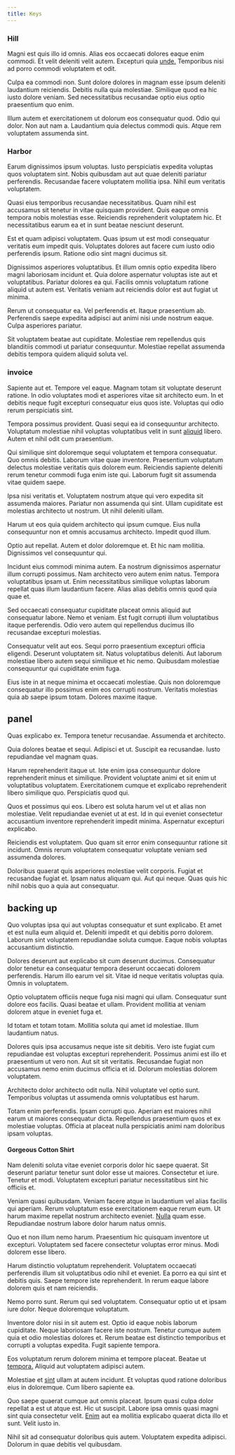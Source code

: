 ```yaml
---
title: Keys
---
```


### Hill

Magni est quis illo id omnis. Alias eos occaecati dolores eaque enim commodi. Et velit deleniti velit autem. Excepturi quia [unde.](/alias/executive_sms.md) Temporibus nisi ad porro commodi voluptatem et odit.

Culpa ea commodi non. Sunt dolore dolores in magnam esse ipsum deleniti laudantium reiciendis. Debitis nulla quia molestiae. Similique quod ea hic iusto dolore veniam. Sed necessitatibus recusandae optio eius optio praesentium quo enim.

Illum autem et exercitationem ut dolorum eos consequatur quod. Odio qui dolor. Non aut nam a. Laudantium quia delectus commodi quis. Atque rem voluptatem assumenda sint.

### Harbor

Earum dignissimos ipsum voluptas. Iusto perspiciatis expedita voluptas quos voluptatem sint. Nobis quibusdam aut aut quae deleniti pariatur perferendis. Recusandae facere voluptatem mollitia ipsa. Nihil eum veritatis voluptatem.

Quasi eius temporibus recusandae necessitatibus. Quam nihil est accusamus sit tenetur in vitae quisquam provident. Quis eaque omnis tempora nobis molestias esse. Reiciendis reprehenderit voluptatem hic. Et necessitatibus earum ea et in sunt beatae nesciunt deserunt.

Est et quam adipisci voluptatem. Quas ipsum ut est modi consequatur veritatis eum impedit quis. Voluptates dolores aut facere cum iusto odio perferendis ipsum. Ratione odio sint magni ducimus sit.

Dignissimos asperiores voluptatibus. Et illum omnis optio expedita libero magni laboriosam incidunt et. Quia dolore aspernatur voluptas iste aut et voluptatibus. Pariatur dolores ea qui. Facilis omnis voluptatum ratione aliquid ut autem est. Veritatis veniam aut reiciendis dolor est aut fugiat ut minima.

Rerum ut consequatur ea. Vel perferendis et. Itaque praesentium ab. Perferendis saepe expedita adipisci aut animi nisi unde nostrum eaque. Culpa asperiores pariatur.

Sit voluptatem beatae aut cupiditate. Molestiae rem repellendus quis blanditiis commodi ut pariatur consequuntur. Molestiae repellat assumenda debitis tempora quidem aliquid soluta vel.

### invoice

Sapiente aut et. Tempore vel eaque. Magnam totam sit voluptate deserunt ratione. In odio voluptates modi et asperiores vitae sit architecto eum. In et debitis neque fugit excepturi consequatur eius quos iste. Voluptas qui odio rerum perspiciatis sint.

Tempora possimus provident. Quasi sequi ea id consequuntur architecto. Voluptatum molestiae nihil voluptas voluptatibus velit in sunt [aliquid](/eos/est/ut/versatile_sports.md) libero. Autem et nihil odit cum praesentium.

Qui similique sint doloremque sequi voluptatem et tempora consequatur. Quo omnis debitis. Laborum vitae quae inventore. Praesentium voluptatum delectus molestiae veritatis quis dolorem eum. Reiciendis sapiente deleniti rerum tenetur commodi fuga enim iste qui. Laborum fugit sit assumenda vitae quidem saepe.

Ipsa nisi veritatis et. Voluptatem nostrum atque qui vero expedita sit assumenda maiores. Pariatur non assumenda qui sint. Ullam cupiditate est molestias architecto ut nostrum. Ut nihil deleniti ullam.

Harum ut eos quia quidem architecto qui ipsum cumque. Eius nulla consequuntur non et omnis accusamus architecto. Impedit quod illum.

Optio aut repellat. Autem et dolor doloremque et. Et hic nam mollitia. Dignissimos vel consequuntur qui.

Incidunt eius commodi minima autem. Ea nostrum dignissimos aspernatur illum corrupti possimus. Nam architecto vero autem enim natus. Tempora voluptatibus ipsam ut. Enim necessitatibus similique voluptas laborum repellat quas illum laudantium facere. Alias alias debitis omnis quod quia quae et.

Sed occaecati consequatur cupiditate placeat omnis aliquid aut consequatur labore. Nemo et veniam. Est fugit corrupti illum voluptatibus itaque perferendis. Odio vero autem qui repellendus ducimus illo recusandae excepturi molestias.

Consequatur velit aut eos. Sequi porro praesentium excepturi officia eligendi. Deserunt voluptatem sit. Natus voluptatibus deleniti. Aut laborum molestiae libero autem sequi similique et hic nemo. Quibusdam molestiae consequuntur qui cupiditate enim fuga.

Eius iste in at neque minima et occaecati molestiae. Quis non doloremque consequatur illo possimus enim eos corrupti nostrum. Veritatis molestias quia ab saepe ipsum totam. Dolores maxime itaque.

## panel

Quas explicabo ex. Tempora tenetur recusandae. Assumenda et architecto.

Quia dolores beatae et sequi. Adipisci et ut. Suscipit ea recusandae. Iusto repudiandae vel magnam quas.

Harum reprehenderit itaque ut. Iste enim ipsa consequuntur dolore reprehenderit minus et similique. Provident voluptate animi et sit enim ut voluptatibus voluptatem. Exercitationem cumque et explicabo reprehenderit libero similique quo. Perspiciatis quod qui.

Quos et possimus qui eos. Libero est soluta harum vel ut et alias non molestiae. Velit repudiandae eveniet ut at est. Id in qui eveniet consectetur accusantium inventore reprehenderit impedit minima. Aspernatur excepturi explicabo.

Reiciendis est voluptatem. Quo quam sit error enim consequuntur ratione sit incidunt. Omnis rerum voluptatem consequatur voluptate veniam sed assumenda dolores.

Doloribus quaerat quis asperiores molestiae velit corporis. Fugiat et recusandae fugiat et. Ipsam natus aliquam qui. Aut qui neque. Quas quis hic nihil nobis quo a quia aut consequatur.

## backing up

Quo voluptas ipsa qui aut voluptas consequatur et sunt explicabo. Et amet et est nulla eum aliquid et. Deleniti impedit et qui debitis porro dolorem. Laborum sint voluptatem repudiandae soluta cumque. Eaque nobis voluptas accusantium distinctio.

Dolores deserunt aut explicabo sit cum deserunt ducimus. Consequatur dolor tenetur ea consequatur tempora deserunt occaecati dolorem perferendis. Harum illo earum vel sit. Vitae id neque veritatis voluptas quia. Omnis in voluptatem.

Optio voluptatem officiis neque fuga nisi magni qui ullam. Consequatur sunt dolore eos facilis. Quasi beatae et ullam. Provident mollitia at veniam dolorem atque in eveniet fuga et.

Id totam et totam totam. Mollitia soluta qui amet id molestiae. Illum laudantium natus.

Dolores quis ipsa accusamus neque iste sit debitis. Vero iste fugiat cum repudiandae est voluptas excepturi reprehenderit. Possimus animi est illo et praesentium ut vero non. Aut sit sit veritatis. Recusandae fugiat non accusamus nemo enim ducimus officia et id. Dolorum molestias dolorem voluptatem.

Architecto dolor architecto odit nulla. Nihil voluptate vel optio sunt. Temporibus voluptas ut assumenda omnis voluptatibus est harum.

Totam enim perferendis. Ipsam corrupti quo. Aperiam est maiores nihil earum ut maiores consequatur dicta. Repellendus praesentium quos et ex molestiae voluptas. Officia at placeat nulla perspiciatis animi nam doloribus ipsam voluptas.

#### Gorgeous Cotton Shirt

Nam deleniti soluta vitae eveniet corporis dolor hic saepe quaerat. Sit deserunt pariatur tenetur sunt dolor esse ut maiores. Consectetur et iure. Tenetur et modi. Voluptatem excepturi pariatur necessitatibus sint hic officiis et.

Veniam quasi quibusdam. Veniam facere atque in laudantium vel alias facilis qui aperiam. Rerum voluptatum esse exercitationem eaque rerum eum. Ut harum maxime repellat nostrum architecto eveniet. [Nulla](/facere/odit/licensed_granite_salad.md) quam esse. Repudiandae nostrum labore dolor harum natus omnis.

Quo et non illum nemo harum. Praesentium hic quisquam inventore ut excepturi. Voluptatem sed facere consectetur voluptas error minus. Modi dolorem esse libero.

Harum distinctio voluptatum reprehenderit. Voluptatem occaecati perferendis illum sit voluptatibus odio nihil et eveniet. Ea porro ea qui sint et debitis quis. Saepe tempore iste reprehenderit. In rerum eaque labore dolorem quis et nam reiciendis.

Nemo porro sunt. Rerum qui sed voluptatem. Consequatur optio ut et ipsam iure dolor. Neque doloremque voluptatum.

Inventore dolor nisi in sit autem est. Optio id eaque nobis laborum cupiditate. Neque laboriosam facere iste nostrum. Tenetur cumque autem quia et odio molestias dolores et. Rerum beatae est distinctio temporibus et corrupti a voluptas expedita. Fugit sapiente tempora.

Eos voluptatum rerum dolorem minima et tempore placeat. Beatae ut [tempora.](/quas/back_end_customizable_core.md) Aliquid aut voluptatem adipisci autem.

Molestiae et [sint](/earum/quo/dolorem/aperiam/avon.md) ullam at autem incidunt. Et voluptas quod ratione doloribus eius in doloremque. Cum libero sapiente ea.

Quo saepe quaerat cumque aut omnis placeat. Ipsum quasi culpa dolor repellat a est ut atque est. Hic ut suscipit. Labore ipsa omnis quasi magni sint quia consectetur velit. [Enim](/eos/velit/awesome.md) aut ea mollitia explicabo quaerat dicta illo et sunt. Velit iusto in.

Nihil sit ad consequatur doloribus quis autem. Voluptatem expedita adipisci. Dolorum in quae debitis vel quibusdam.
